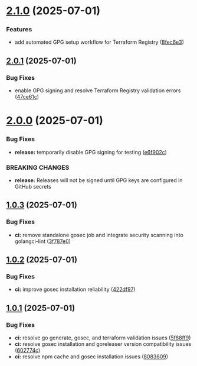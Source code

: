 # [2.1.0](https://github.com/M4XGO/terraform-provider-lws/compare/v2.0.1...v2.1.0) (2025-07-01)


### Features

* add automated GPG setup workflow for Terraform Registry ([8fec6e3](https://github.com/M4XGO/terraform-provider-lws/commit/8fec6e3ef7c12b7254009b2b173ff7863f92d1f1))

## [2.0.1](https://github.com/M4XGO/terraform-provider-lws/compare/v2.0.0...v2.0.1) (2025-07-01)


### Bug Fixes

* enable GPG signing and resolve Terraform Registry validation errors ([47ce61c](https://github.com/M4XGO/terraform-provider-lws/commit/47ce61c1ff31d5abd0999d74821d9c4e62471bdd))

# [2.0.0](https://github.com/M4XGO/terraform-provider-lws/compare/v1.0.3...v2.0.0) (2025-07-01)


### Bug Fixes

* **release:** temporarily disable GPG signing for testing ([e6f902c](https://github.com/M4XGO/terraform-provider-lws/commit/e6f902c4568df6d1656e393108b006b36a1ba9ac))


### BREAKING CHANGES

* **release:** Releases will not be signed until GPG keys are configured in GitHub secrets

## [1.0.3](https://github.com/M4XGO/terraform-provider-lws/compare/v1.0.2...v1.0.3) (2025-07-01)


### Bug Fixes

* **ci:** remove standalone gosec job and integrate security scanning into golangci-lint ([3f787e0](https://github.com/M4XGO/terraform-provider-lws/commit/3f787e0807c1812a584379cd03c90a7ac3d26277))

## [1.0.2](https://github.com/M4XGO/terraform-provider-lws/compare/v1.0.1...v1.0.2) (2025-07-01)


### Bug Fixes

* **ci:** improve gosec installation reliability ([422df97](https://github.com/M4XGO/terraform-provider-lws/commit/422df97d953508781195a429d6840ed41f7c3f75))

## [1.0.1](https://github.com/M4XGO/terraform-provider-lws/compare/v1.0.0...v1.0.1) (2025-07-01)


### Bug Fixes

* **ci:** resolve go generate, gosec, and terraform validation issues ([5f88ff9](https://github.com/M4XGO/terraform-provider-lws/commit/5f88ff95433d6cc46c8a81cf74cfb6b1dc1946f6))
* **ci:** resolve gosec installation and goreleaser version compatibility issues ([602774c](https://github.com/M4XGO/terraform-provider-lws/commit/602774c00362f07a96a5da3e733cc98ebf65f3f0))
* **ci:** resolve npm cache and gosec installation issues ([8083609](https://github.com/M4XGO/terraform-provider-lws/commit/80836099ca6392569b7741567b9b72b60905c21f))
